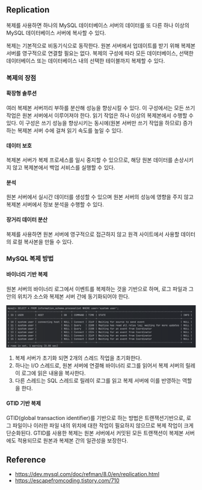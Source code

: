 ## Replication 

복제를 사용하면 하나의 MySQL 데이터베이스 서버의 데이터를 또 다른 하나 이상의 MySQL 데이터베이스 서버에 복사할 수 있다. 

복제는 기본적으로 비동기식으로 동작한다. 원본 서버에서 업데이트를 받기 위해 복제본 서버를 영구적으로 연결할 필요는 없다. 복제의 구성에 따라 모든 데이터베이스, 선택한 데이터베이스 또는 데이터베이스 내의 선택한 테이블까지 복제할 수 있다.

### 복제의 장점

#### 확장형 솔루션

여러 복제본 서버끼리 부하를 분산해 성능을 향상시킬 수 있다. 이 구성에서는 모든 쓰기 작업은 원본 서버에서 이루어져야 한다. 읽기 작업은 하나 이상의 복제본에서 수행할 수 있다. 이 구성은 쓰기 성능을 향상시키는 동시에(원본 서버만 쓰기 작업을 하므로) 증가하는 복제본 서버 수에 걸쳐 읽기 속도를 높일 수 있다.

#### 데이터 보호

복제본 서버가 복제 프로세스를 일시 중지할 수 있으므로, 해당 원본 데이터를 손상시키지 않고 복제본에서 백업 서비스를 실행할 수 있다.

#### 분석

원본 서버에서 실시간 데이터를 생성할 수 있으며 원본 서버의 성능에 영향을 주지 않고 복제본 서버에서 정보 분석을 수행할 수 있다.

#### 장거리 데이터 분산

복제를 사용하면 원본 서버에 영구적으로 접근하지 않고 원격 사이트에서 사용할 데이터의 로컬 복사본을 만들 수 있다.

### MySQL 복제 방법

#### 바이너리 기반 복제

원본 서버의 바이너리 로그에서 이벤트를 복제하는 것을 기반으로 하며, 로그 파일과 그 안의 위치가 소스와 복제본 서버 간에 동기화되어야 한다.

![threads.png](../.github/images/threads.png)

1. 복제 서버가 초기화 되면 2개의 스레드 작업을 초기화한다.
2. 하나는 I/O 스레드로, 원본 서버에 연결해 바이너리 로그를 읽어서 복제 서버의 릴레이 로그에 읽은 내용을 복사한다.
3. 다른 스레드는 SQL 스레드로 릴레이 로그를 읽고 복제 서버에 이를 반영하는 역할을 한다.

#### GTID 기반 복제

GTID(global transaction identifier)를 기반으로 하는 방법은 트랜잭션기반으로, 로그 파일이나 이러한 파일 내의 위치에 대한 작업이 필요하지 않으므로 복제 작업이 크게 단순화된다. GTID를 사용한 복제는 원본 서버에서 커밋된 모든 트랜잭션이 복제본 서버에도 적용되므로 원본과 복제본 간의 일관성을 보장한다.

## Reference

- https://dev.mysql.com/doc/refman/8.0/en/replication.html
- https://escapefromcoding.tistory.com/710
